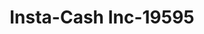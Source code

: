 ---
f_zip-code: 38732
f_state-code: MS
title: Insta-Cash Inc-19595
f_phone: 662-846-7000
f_city-only: Cleveland
f_address: 1104 West Sunflower Road Cleveland
f_location-unique-id: '19595'
slug: insta-cash-inc-19595
updated-on: '2024-05-30T13:46:58.046Z'
created-on: '2024-05-30T13:36:59.803Z'
published-on: '2024-05-30T13:54:32.469Z'
f_city-state: cms/city/cleveland-ms.md
f_company: cms/company/insta-cash-inc.md
f_state: cms/state/mississippi.md
layout: '[payday-loan].html'
tags: payday-loan
---